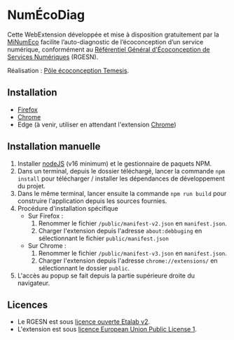 # NumÉcoDiag 

Cette WebExtension développée et mise à disposition gratuitement par la [MiNumEco](https://ecoresponsable.numerique.gouv.fr/) facilite l’auto-diagnostic de l’écoconception d’un service numérique, conformément au [Référentiel Général d'Écoconception de Services Numériques](https://ecoresponsable.numerique.gouv.fr/publications/referentiel-general-ecoconception/) (RGESN).

Réalisation : [Pôle écoconception Temesis](https://www.temesis.com/).

## Installation

* [Firefox](https://addons.mozilla.org/fr/firefox/addon/num%C3%A9codiag/)
* [Chrome](https://chrome.google.com/webstore/detail/num%C3%A9codiag/fhdeahmddgflanbgilcglipaeofmcabc)
* Edge (à venir, utiliser en attendant l'extension [Chrome](https://chrome.google.com/webstore/detail/num%C3%A9codiag/fhdeahmddgflanbgilcglipaeofmcabc))

## Installation manuelle

1. Installer [nodeJS](https://nodejs.org/fr/) (v16 minimum) et le gestionnaire de paquets NPM.
2. Dans un terminal, depuis le dossier téléchargé, lancer la commande `npm install` pour télécharger / installer les dépendances de développement du projet. 
3. Dans le même terminal, lancer ensuite la commande `npm run build` pour construire l'application depuis les sources fournies.
4. Procédure d'installation spécifique 
    - Sur Firefox :
        1. Renommer le fichier `/public/manifest-v2.json` en `manifest.json`.
        2. Charger l'extension depuis l'adresse `about:debbuging` en sélectionnant le fichier `public/manifest.json`
    - Sur Chrome :
        1. Renommer le fichier `/public/manifest-v3.json` en `manifest.json`.
        2. Charger l'extension depuis l'adresse `chrome://extensions/` en sélectionnant le dossier `public`.
5. L'accès au popup se fait depuis la partie supérieure droite du navigateur.

## Licences

* Le RGESN est sous [licence ouverte Etalab v2](https://www.etalab.gouv.fr/licence-ouverte-open-licence).
* L'extension est sous [licence European Union Public License 1](https://joinup.ec.europa.eu/sites/default/files/inline-files/EUPL%20v1_2%20FR.txt)</a>.
